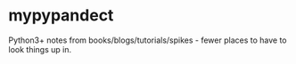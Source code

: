 # mypypandect
Python3+ notes from books/blogs/tutorials/spikes - fewer places to have to look things up in.
